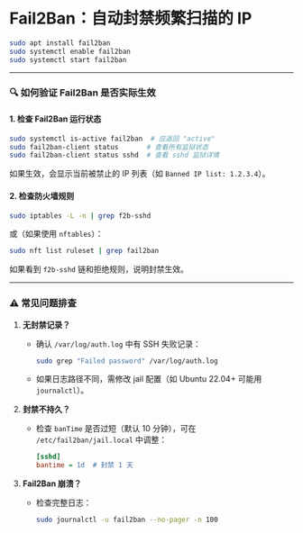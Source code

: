 # Fail2Ban：自动封禁频繁扫描的 IP
```bash 
sudo apt install fail2ban
sudo systemctl enable fail2ban
sudo systemctl start fail2ban
```
---
### 🔍 **如何验证 Fail2Ban 是否实际生效**
#### 1. **检查 Fail2Ban 运行状态**
```bash
sudo systemctl is-active fail2ban  # 应返回 "active"
sudo fail2ban-client status       # 查看所有监狱状态
sudo fail2ban-client status sshd  # 查看 sshd 监狱详情
```
如果生效，会显示当前被禁止的 IP 列表（如 `Banned IP list: 1.2.3.4`）。

#### 2. **检查防火墙规则**
```bash
sudo iptables -L -n | grep f2b-sshd
```
或（如果使用 `nftables`）：
```bash
sudo nft list ruleset | grep fail2ban
```
如果看到 `f2b-sshd` 链和拒绝规则，说明封禁生效。

---

### ⚠️ **常见问题排查**
1. **无封禁记录？**
   - 确认 `/var/log/auth.log` 中有 SSH 失败记录：
     ```bash
     sudo grep "Failed password" /var/log/auth.log
     ```
   - 如果日志路径不同，需修改 jail 配置（如 Ubuntu 22.04+ 可能用 `journalctl`）。

2. **封禁不持久？**
   - 检查 `banTime` 是否过短（默认 10 分钟），可在 `/etc/fail2ban/jail.local` 中调整：
     ```ini
     [sshd]
     bantime = 1d  # 封禁 1 天
     ```

3. **Fail2Ban 崩溃？**
   - 检查完整日志：
     ```bash
     sudo journalctl -u fail2ban --no-pager -n 100
     ```